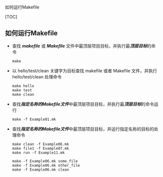 如何运行Makefile

[TOC]



## 如何运行Makefile

* 查找 ***makefile*** 或 ***Makefile*** 文件中最顶层项目目标，并执行最***顶层目标***的命令

  ```shell
  make
  ```
* 以 hello/test/clean 关键字为目标查找 makefile 或者 Makefile 文件，并执行 hello/test/clean 处理命令
  ```shell
  make hello
  make test
  make clean
  ```

* 查找***指定名称的Makefile文件***中最顶层项目目标，并执行最***顶层目标***的命令运行

  ```SHELL
  make -f Example01.mk
  ```

* 查找***指定名称的Makefile文件***中最顶层项目目标，并运行指定名称的目标的处理命令

  ```SHELL
  make clean -f Example06.mk
  make file1 -f Example07.mk 
  make run -f Example11.mk

  make -f Example06.mk some_file
  make -f Example06.mk other_file
  make -f Example06.mk clean

  ```

  
